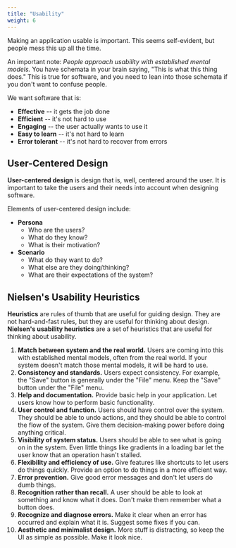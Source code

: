 ```yaml
---
title: "Usability"
weight: 6
---
```


Making an application usable is important. This seems self-evident, but people mess this up all the time.

An important note: *People approach usability with established mental models.* You have schemata in your brain saying, "This is what this thing does." This is true for software, and you need to lean into those schemata if you don't want to confuse people.

We want software that is:

* **Effective** -- it gets the job done
* **Efficient** -- it's not hard to use
* **Engaging** -- the user actually wants to use it
* **Easy to learn** -- it's not hard to learn
* **Error tolerant** -- it's not hard to recover from errors

## User-Centered Design

**User-centered design** is design that is, well, centered around the user. It is important to take the users and their needs into account when designing software.

Elements of user-centered design include:

* **Persona**
  * Who are the users?
  * What do they know?
  * What is their motivation?
* **Scenario**
  * What do they want to do?
  * What else are they doing/thinking?
  * What are their expectations of the system?

## Nielsen's Usability Heuristics

**Heuristics** are rules of thumb that are useful for guiding design. They are not hard-and-fast rules, but they are useful for thinking about design. **Nielsen's usability heuristics** are a set of heuristics that are useful for thinking about usability.

1. **Match between system and the real world.** Users are coming into this with established mental models, often from the real world. If your system doesn't match those mental models, it will be hard to use.
2. **Consistency and standards.** Users expect consistency. For example, the "Save" button is generally under the "File" menu. Keep the "Save" button under the "File" menu.
3. **Help and documentation.** Provide basic help in your application. Let users know how to perform basic functionality.
4. **User control and function.** Users should have control over the system. They should be able to undo actions, and they should be able to control the flow of the system. Give them decision-making power before doing anything critical.
5. **Visibility of system status.** Users should be able to see what is going on in the system. Even little things like gradients in a loading bar let the user know that an operation hasn't stalled.
6. **Flexibility and efficiency of use.** Give features like shortcuts to let users do things quickly. Provide an option to do things in a more efficient way.
7. **Error prevention.** Give good error messages and don't let users do dumb things.
8. **Recognition rather than recall.** A user should be able to look at something and know what it does. Don't make them remember what a button does.
9. **Recognize and diagnose errors.** Make it clear when an error has occurred and explain what it is. Suggest some fixes if you can.
10. **Aesthetic and minimalist design.** More stuff is distracting, so keep the UI as simple as possible. Make it look nice.

